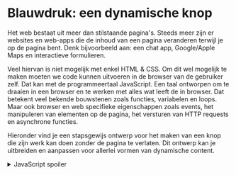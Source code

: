 # Blauwdruk: een dynamische knop

Het web bestaat uit meer dan stilstaande pagina's. Steeds meer zijn er websites en web-apps die de inhoud van een pagina veranderen terwijl je op de pagina bent. Denk bijvoorbeeld aan: een chat app, Google/Apple Maps en interactieve formulieren. 

Veel hiervan is niet mogelijk met enkel HTML & CSS. Om dit wel mogelijk te maken moeten we code kunnen uitvoeren in de browser van de gebruiker zelf. Dat kan met de programmeertaal JavaScript. Een taal ontworpen om te draaien in een browser en te werken met alles wat leeft de in browser. Dat betekent veel bekende bouwstenen zoals functies, variabelen en loops. Maar ook browser en web specifieke eigenschappen zoals events, het manipuleren van elementen op de pagina, het versturen van HTTP requests en asynchrone functies. 

Hieronder vind je een stapsgewijs ontwerp voor het maken van een knop die zijn werk kan doen zonder de pagina te verlaten. Dit ontwerp kan je uitbreiden en aanpassen voor allerlei vormen van dynamische content.

<details markdown="1"><summary markdown="span">JavaScript spoiler</summary>
        <script>
            const buttons = document.querySelectorAll(".favorite-button")

            buttons.forEach((button) => {
                button.addEventListener("click", () => {
                    fetch("/api/favorite/" + button.dataset.isbn)
                        .then((response) => response.json())
                        .then((json) => {
                            if (json.is_favorite) {
                                button.innerText = "❤️"
                            }
                            else {
                                button.innerText = "♡"
                            }
                        }).catch((error) => button.innerText = "ERROR!")
                })
            })
        </script>
</details>

## Enkel Flask + HTML & CSS

![embed](https://api.eu.kaltura.com/p/120/sp/12000/embedIframeJs/uiconf_id/23449960/partner_id/120?iframeembed=true&playerId=kaltura_player&entry_id=0_m4hzcabg&flashvars[streamerType]=auto&amp;flashvars[localizationCode]=en_US&amp;flashvars[leadWithHTML5]=true&amp;flashvars[sideBarContainer.plugin]=true&amp;flashvars[sideBarContainer.position]=left&amp;flashvars[sideBarContainer.clickToClose]=true&amp;flashvars[chapters.plugin]=true&amp;flashvars[chapters.layout]=vertical&amp;flashvars[chapters.thumbnailRotator]=false&amp;flashvars[streamSelector.plugin]=true&amp;flashvars[EmbedPlayer.SpinnerTarget]=videoHolder&amp;flashvars[dualScreen.plugin]=true&amp;flashvars[hotspots.plugin]=1&amp;flashvars[Kaltura.addCrossoriginToIframe]=true&amp;&wid=0_z4gdq7fk)

[Video Link](https://video.uva.nl/media/Favorite+Button+using+JavaScript+-+HTML+%26+Flask/0_m4hzcabg)

<details markdown="1"><summary markdown="span"><code>Hoe werkt user.favorite_books.remove?</code></summary>
In dit geval is de relatie tussen gebruikers en boeken een Many to Many relatie:

* Een gebruiker kan veel (Many) favoriete boeken hebben.
* Een boek kan voor veel (Many) gebruikers een favoriet zijn.

Voor een many to many relatie is er een aparte tabel nodig om de relatie op te slaan. De relatie hier is een gebruiker en een boek. Dus is er één kolom voor de gebruikers en één kolom voor de boeken: <code>user_id, book_id</code> bijvoorbeeld.

Nou is die extra tabel alleen een manier om de relatie op te slaan, maar niet hoe je er mee wilt werken in code. Het is natuurlijker om na te denken over een gebruiker haar favoriete boeken of over de gebruikers die fan zijn van een boek. Daarom kan je met een ORM zoals SQLAlchemy deze relatie ook zo modelleren. Door aan de modellen van zowel een gebruiker als een boek een <code>relationship mee te geven</code>. De details hiervan vind je op <https://flask-sqlalchemy.palletsprojects.com/en/3.0.x/models/> en <https://docs.sqlalchemy.org/en/20/orm/basic_relationships.html#many-to-many>.
</details>



<details markdown="1"><summary markdown="span">Code voor Flask route</summary>
        @app.route("/favorite/<isbn>", methods=["POST"])
        @login_required
        def favorite(isbn):

            # Grab the current user
            user = User.query.get(session["user_id"])

            # Grab the book
            book = Book.query.get(isbn)

            # Unfavorite if already favorite
            if book in user.favorite_books:
                user.favorite_books.remove(book)
            # Otherwise favorite book
            else:
                user.favorite_books.append(book)
            
            db.session.add(user)
            db.session.commit()

            return redirect(request.referrer)
</details>